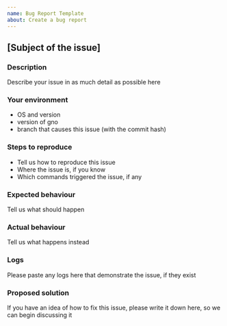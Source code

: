 ```yaml
---
name: Bug Report Template
about: Create a bug report
---
```


## [Subject of the issue]

### Description

Describe your issue in as much detail as possible here

### Your environment

* OS and version
* version of gno
* branch that causes this issue (with the commit hash)

### Steps to reproduce

* Tell us how to reproduce this issue <br />
* Where the issue is, if you know <br />
* Which commands triggered the issue, if any

### Expected behaviour

Tell us what should happen

### Actual behaviour

Tell us what happens instead

### Logs

Please paste any logs here that demonstrate the issue, if they exist

### Proposed solution

If you have an idea of how to fix this issue, please write it down here, so we can begin discussing it